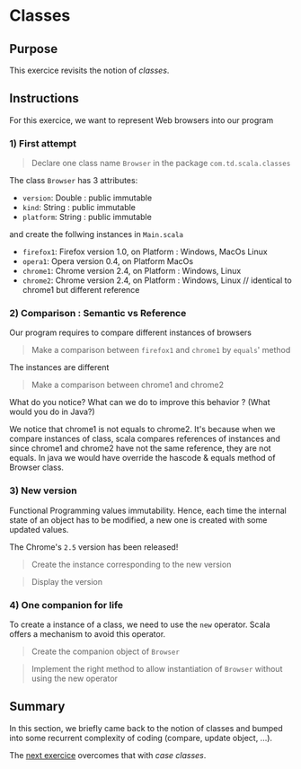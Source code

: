 # Classes

## Purpose

This exercice revisits the notion of _classes_.

## Instructions

For this exercice, we want to represent Web browsers into our program

### 1) First attempt

> Declare one class name `Browser` in the package `com.td.scala.classes`

The class `Browser` has 3 attributes:

- `version`: Double : public immutable
- `kind`: String : public immutable
- `platform`: String : public immutable

and create the follwing instances in `Main.scala`
- `firefox1`: Firefox version 1.0, on Platform : Windows, MacOs Linux
- `opera1`: Opera version 0.4, on Platform MacOs
- `chrome1`: Chrome version 2.4, on Platform : Windows, Linux
- `chrome2`: Chrome version 2.4, on Platform : Windows, Linux   // identical to chrome1 but different reference

### 2) Comparison : Semantic vs Reference

Our program requires to compare different instances of browsers

> Make a comparison between `firefox1` and `chrome1` by `equals`' method

The instances are different

> Make a comparison between chrome1 and chrome2

What do you notice? What can we do to improve this behavior ? (What would you do in Java?)

We notice that chrome1 is not equals to chrome2.
It's because when we compare instances of class, scala compares references of instances and since chrome1 and chrome2 have not the same reference, they are not equals.
In java we would have override the hascode & equals method of Browser class.

### 3) New version

Functional Programming values immutability. Hence, each time the internal state of an object has to be modified, a new one is created with some updated values.

The Chrome's `2.5` version has been released!

> Create the instance corresponding to the new version

> Display the version


### 4) One companion for life

To create a instance of a class, we need to use the `new` operator. Scala offers a mechanism to avoid this operator.

> Create the companion object of `Browser`

> Implement the right method to allow instantiation of `Browser` without using the new operator


## Summary

In this section, we briefly came back to the notion of classes and bumped into some recurrent complexity of coding (compare, update object, ...).

The [next exercice](/week_2/06_Case_Classes/README.md) overcomes that with _case classes_.
